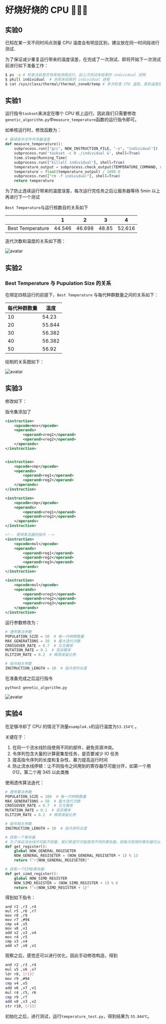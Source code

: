 # 好烧好烧的 CPU 🥵🥵🥵

## 实验0 

已知在某一天不同时间点测量 CPU 温度会有明显区别，建议放在同一时间段进行测试．

为了保证减少重复运行带来的温度误差，在完成了一次测试、即将开始下一次测试前进行如下准备工作：

```sh
$ ps -a # 检查当前是否有其他进程运行，如上次测试未结束的 individual 进程
$ pkill individual  # 杀死未结束的 individual 进程
$ cat /sys/class/thermal/thermal_zone0/temp # 多次检查 CPU 温度，直到温度低于 45 度认为完成冷却
```



## 实验1

运行指令`taskset`来决定在哪个 CPU 核上运行。因此我们只需要修改`genetic_algorithm.py`中`measure_temperature`函数的运行指令即可。

如单核运行时，修改函数为：

```python
# 编译指令文件并测量温度
def measure_temperature():
    subprocess.run(["gcc", NEW_INSTRUCTION_FILE, "-o", "individual"])
    subprocess.run('taskset -c 0 ./individual &', shell=True)
    time.sleep(Running_Time)
    subprocess.run(["killall individual"], shell=True)
    temperature_output = subprocess.check_output(TEMPERATURE_COMMAND, shell=True)
    temperature = float(temperature_output) / 1000.0
    subprocess.run(["rm -f individual"], shell=True)
    return temperature
```



为了防止连续运行带来的温度误差，每次运行完任务之后让服务器等待 5min 以上再进行下一个测试

`Best Temperature`与运行核数目的关系如下

|                  | 1      | 2      | 3     | 4      |
| ---------------- | ------ | ------ | ----- | ------ |
| Best Temperature | 44.546 | 46.698 | 48.85 | 52.616 |

迭代次数和温度的关系如下图：

![avatar](./asserts/LAB1.png)

## 实验2

### Best Temperature 与 Pupulation Size 的关系

在绑定四核运行的前提下，`Best Temperature` 与每代种群数量之间的关系如下：

|每代种群数量|温度
|----|----|
|10|54.23|
|20|55.844|
|30|56.382|
|40|56.382|
|50|56.92|

绘制的关系图如下：

![avatar](./asserts/LAB2-1.png)

## 实验3

修改如下：

指令集添加了

```xml
<instruction>
    <opcode>mov</opcode>
    <operands>
        <operand>vreg1</operand>
        <operand>vreg2</operand>
    </operands>
</instruction>


<instruction>
    <opcode>cmp</opcode>
    <operands>
        <operand>reg1</operand>
        <operand>reg2</operand>
    </operands> 
</instruction>

<instruction>
    <opcode>cmp</opcode>
    <operands>
        <operand>vreg1</operand>
        <operand>vreg2</operand>
    </operands>
</instruction>

<!-- 使用乘法器的指令 -->
<instruction>
    <opcode>mul</opcode>
    <operands>
        <operand>reg1</operand>
        <operand>reg2</operand>
        <operand>reg3</operand>
    </operands>
</instruction>

<instruction>
    <opcode>mul</opcode>
    <operands>
        <operand>vreg1</operand>
        <operand>vreg2</operand>
        <operand>vreg3</operand>
    </operands>
</instruction>
```

运行参数修改为：

```python
# 遗传算法参数
POPULATION_SIZE = 50  # 每一代种群数量
MAX_GENERATIONS = 20  # 最大迭代次数
CROSSOVER_RATE = 0.7  # 交叉概率
MUTATION_RATE = 0.1  # 变异概率
ELITISM_RATE = 0.2  # 精英保留比例

# 指令相关参数
INSTRUCTION_LENGTH = 10  # 指令序列长度
```

在准备完成之后运行指令

```shell
python3 genetic_algorithm.py
```



![avatar](./asserts/LAB3.png)



## 实验4

在足够冷却了 CPU 的情况下测量`example4.s`的运行温度为`53.154℃` 。



关键在于：

1. 在同一个流水线阶段使用不同的部件，避免资源冲突。
2. 令序列包含大量的计算密集型任务，是否要减少 IO 任务
3. 提高指令序列的长度和复杂性，暴力提高运行时间
4. 防止流水线停顿：让不同指令之间用到的寄存器尽可能分开，如第一个用 012，第二个用 345 以此类推



使用遗传算法迭代：

```python
# 遗传算法参数
POPULATION_SIZE = 100  # 每一代种群数量
MAX_GENERATIONS = 50  # 最大迭代次数
CROSSOVER_RATE = 0.7  # 交叉概率
MUTATION_RATE = 0.1  # 变异概率
ELITISM_RATE = 0.2  # 精英保留比例

# 指令相关参数
INSTRUCTION_LENGTH = 10  # 指令序列长度

# 获取一个寄存器
# 为了保证流水线尽可能不阻塞，我们希望尽可能使用不同的寄存器，即每次获得的寄存器可以是相邻的
def get_register():
    global NOW_GENERAL_REGISETER
    NOW_GENERAL_REGISETER = (NOW_GENERAL_REGISETER + 1) % 13
    return f"r{NOW_GENERAL_REGISETER}"

# 获取一个SIMD寄存器
def get_simd_register():
    global NOW_SIMD_REGISTER
    NOW_SIMD_REGISTER = (NOW_SIMD_REGISTER + 1) % 8
    return f"v{NOW_SIMD_REGISTER + 1}"
```

得到如下指令：

```shell
and	r2 ,r3 ,r4
mul	r5 ,r6 ,r7
mov	r8 ,r9
mov	r7 ,#94
cmp	v4 ,v5
mov	v8 ,v1
add	v2 ,v3 ,v4
mov	r4 ,r5
cmp	v3 ,v4
add	v7 ,v8 ,v1
```

观察之后，感觉还可以进行优化，因此手动修改构造，得到

```sh
and	r2 ,r3 ,r4
mul	v5 ,v6 ,v7
ldr r8, [r13]
mov	r9 ,#94
cmp	v4 ,v5
add	v6 ,v7 ,v1
mul	r4 ,r5, r6
cmp	r9 ,r7
add	v8 ,v3 ,v2
str r10, [r13]
```



初始化之后，进行测试，运行`temperature_test.py`，得到结果为 `55.844℃`。
